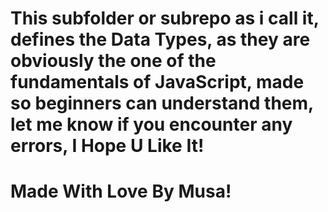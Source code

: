 # This subfolder or subrepo as i call it, defines the Data Types, as they are obviously the one of the fundamentals of JavaScript, made so beginners can understand them, let me know if you encounter any errors, I Hope U Like It!

# Made With Love By Musa!